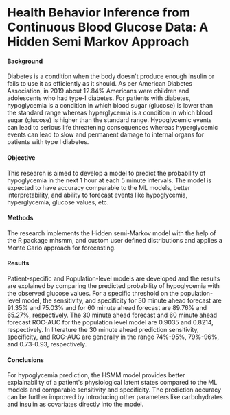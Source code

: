 # Health Behavior Inference from Continuous Blood Glucose Data: A Hidden Semi Markov Approach

#### Background
Diabetes is a condition when the body doesn't produce enough insulin or fails to use it as efficiently as it should. As per American Diabetes Association, in 2019 about 12.84% Americans were children and adolescents who had type-I diabetes. For patients with diabetes, hypoglycemia is a condition in which blood sugar (glucose) is lower than the standard range whereas hyperglycemia is a condition in which blood sugar (glucose) is higher than the standard range. Hypoglycemic events can lead to serious life threatening consequences whereas hyperglycemic events can lead to slow and permanent damage to internal organs for patients with type I diabetes.
#### Objective
This research is aimed to develop a model to predict the probability of hypoglycemia in the next 1 hour at each 5 minute intervals. The model is expected to have accuracy comparable to the ML models, better interpretability, and ability to forecast events like hypoglycemia, hyperglycemia, glucose values, etc.
#### Methods
The research implements the Hidden semi-Markov model with the help of the R package mhsmm, and custom user defined distributions and applies a Monte Carlo approach for forecasting. 
#### Results
Patient-specific and Population-level models are developed and the results are explained by comparing the predicted probability of hypoglycemia with the observed glucose values. For a specific threshold on the population-level model, the sensitivity, and specificity for 30 minute ahead forecast are 91.35% and 75.03% and for 60 minute ahead forecast are 89.76% and 65.27%, respectively. The 30 minute ahead forecast and 60 minute ahead forecast ROC-AUC for the population level model are 0.9035 and 0.8214, respectively. In literature the 30 minute ahead prediction sensitivity, specificity, and ROC-AUC are generally in the range 74%-95%, 79%-96%, and 0.73-0.93, respectively.
#### Conclusions
For hypoglycemia prediction, the HSMM model provides better explainability of a patient's physiological latent states compared to the ML models and comparable sensitivity and specificity. The prediction accuracy can be further improved by introducing other parameters like carbohydrates and insulin as covariates directly into the model.
